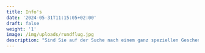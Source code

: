 ```yaml
---
title: Info's
date: '2024-05-31T11:15:05+02:00'
draft: false
weight: '1'
image: /img/uploads/rundflug.jpg
description: "Sind Sie auf der Suche nach einem ganz speziellen Geschenk?\r\n\nOder möchten Sie selbst einmal die Welt von oben geniessen?\r\n\n\r\n\nDann sind Sie bei uns genau richtig!\r\n\nBuchen Sie einen unvergesslichen Rundflug und erleben Sie die Welt aus der Vogelperspektive. Auf unserem idyllischen Flugplatz im Thurgau stehen Ihnen an den Wochenenden erfahrene Rundflugpiloten zur Verfügung, die Sie auf einen nach Ihren Wünschen zusammengestellten Flug in die Region oder auch darüber hinaus mitnehmen."
---
```


